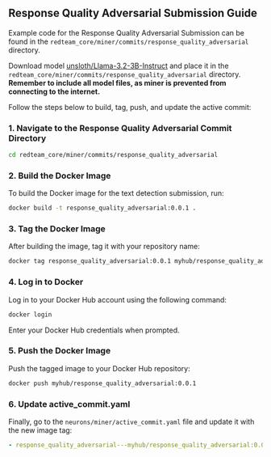 ## Response Quality Adversarial Submission Guide

Example code for the Response Quality Adversarial Submission can be found in the `redteam_core/miner/commits/response_quality_adversarial` directory.

Download model [unsloth/Llama-3.2-3B-Instruct](https://huggingface.co/unsloth/Llama-3.2-3B-Instruct) and place it in the `redteam_core/miner/commits/response_quality_adversarial` directory. **Remember to include all model files, as miner is prevented from connecting to the internet.**

Follow the steps below to build, tag, push, and update the active commit:

### 1. Navigate to the Response Quality Adversarial Commit Directory
```bash
cd redteam_core/miner/commits/response_quality_adversarial
```

### 2. Build the Docker Image
To build the Docker image for the text detection submission, run:
```bash
docker build -t response_quality_adversarial:0.0.1 .
```

### 3. Tag the Docker Image
After building the image, tag it with your repository name:
```bash
docker tag response_quality_adversarial:0.0.1 myhub/response_quality_adversarial:0.0.1
```

### 4. Log in to Docker
Log in to your Docker Hub account using the following command:
```bash
docker login
```
Enter your Docker Hub credentials when prompted.

### 5. Push the Docker Image
Push the tagged image to your Docker Hub repository:
```bash
docker push myhub/response_quality_adversarial:0.0.1
```

### 6. Update active_commit.yaml
Finally, go to the `neurons/miner/active_commit.yaml` file and update it with the new image tag:

```yaml
- response_quality_adversarial---myhub/response_quality_adversarial:0.0.1
```

